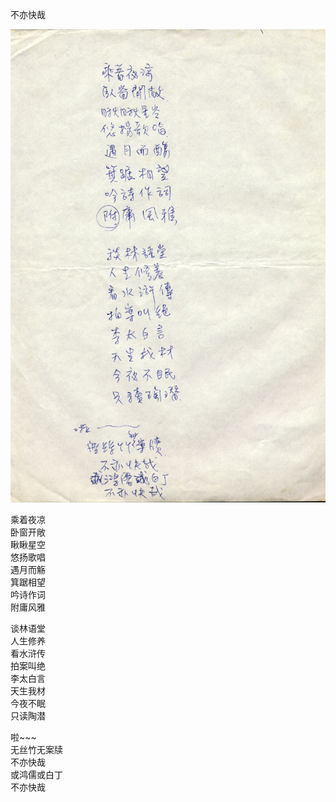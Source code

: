 不亦快哉

![page-1](../../image/%E6%96%87%E7%AB%A0/19xx-xx-xx_%E4%B8%8D%E4%BA%A6%E5%BF%AB%E5%93%89/page-1.jpg)

乘着夜凉<br>
卧窗开敞<br>
瞅瞅星空<br>
悠扬歌唱<br>
遇月而觞<br>
箕踞相望<br>
吟诗作词<br>
附庸风雅

谈林语堂<br>
人生修养<br>
看水浒传<br>
拍案叫绝<br>
李太白言<br>
天生我材<br>
今夜不眠<br>
只读陶潜

啦~~~<br>
无丝竹无案牍<br>
不亦快哉<br>
或鸿儒或白丁<br>
不亦快哉
